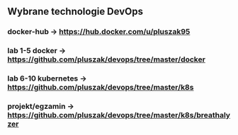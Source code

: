 ## Wybrane technologie DevOps

### docker-hub -> https://hub.docker.com/u/pluszak95
### lab 1-5 docker -> https://github.com/pIuszak/devops/tree/master/docker
### lab 6-10 kubernetes -> https://github.com/pIuszak/devops/tree/master/k8s
### projekt/egzamin -> https://github.com/pIuszak/devops/tree/master/k8s/breathalyzer
